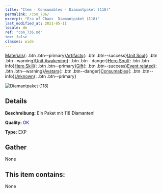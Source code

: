 ```yaml
---
title: "Item - Consumables - Diamantpaket (118)"
permalink: /con_736/
excerpt: "Era of Chaos  Diamantpaket (118)"
last_modified_at: 2021-05-11
locale: de
ref: "con_736.md"
toc: false
classes: wide
---
```

 [Materials](/ItemsDE/){: .btn .btn--primary}[Artifacts](/ItemsDE/Artifacts/){: .btn .btn--success}[Unit Soul](/ItemsDE/UnitSoul/){: .btn .btn--warning}[Unit Awakening](/ItemsDE/UnitAwakening/){: .btn .btn--danger}[Hero Soul](/ItemsDE/HeroSoul/){: .btn .btn--info}[Hero Skill](/ItemsDE/HeroSkill/){: .btn .btn--primary}[Gift](/ItemsDE/Gift/){: .btn .btn--success}[Event related](/ItemsDE/Events/){: .btn .btn--warning}[Avatars](/ItemsDE/Avatars/){: .btn .btn--danger}[Consumables](/ItemsDE/Consumables/){: .btn .btn--info}[Unknown](/ItemsDE/Unknown/){: .btn .btn--primary}

 ![Diamantpaket (118)](/images/t/i_tool_30272.png)

## Details
 **Beschreibung:** Ein Paket mit 118 Diamanten!

 **Quality:** <span style="color: #0000CD">OK</span>

 **Type:** EXP

## Gather

  None

## This item contains:

  None

